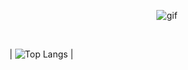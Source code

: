 
<p align="center" >
<img src="https://github.com/HALILKAYAA/kaya/blob/main/logo.gif?raw=true" alt="gif" >
</p>

<br>

| ![Top Langs](https://github-readme-stats.vercel.app/api/top-langs/?username=HALILKAYAA&hide_langs_below=1&hide_border=true&hide=html,shaderlab,hlsl,c%23,css&langs_count=4&show_icons=true&title_color=0A84FF&icon_color=3080ed&text_color=000000&bg_color=ffffff) |
